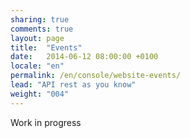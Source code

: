 ```yaml
---
sharing: true
comments: true
layout: page
title:  "Events"
date:   2014-06-12 08:00:00 +0100
locale: "en"
permalink: /en/console/website-events/
lead: "API rest as you know"
weight: "004"
---
```


Work in progress